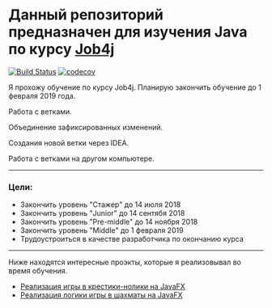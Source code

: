 # Данный репозиторий предназначен для изучения Java по курсу [Job4j](http://job4j.ru "http://job4j.ru")
[![Build Status](https://travis-ci.org/QmBo/job4j.svg?branch=master)](https://travis-ci.org/QmBo/job4j) [![codecov](https://codecov.io/gh/QmBo/job4j/branch/master/graph/badge.svg)](https://codecov.io/gh/QmBo/job4j)

Я прохожу обучение по курсу Job4j. Планирую закончить обучение до 1 февраля 2019 года.

Работа с ветками.

Объединение зафиксированных изменений.

Создания новой ветки через IDEA.

Работа с ветками на другом компьютере.

***
### Цели:
* Закончить уровень "Стажер" до 14 июля 2018
* Закончить уровень "Junior" до 14 сентябя 2018
* Закончить уровень "Pre-middle" до 14 ноября 2018
* Закончить уровень "Middle" до 1 февраля 2019
* Трудоустроиться в качестве разработчика по окончанию курса
***


Ниже находятся интересные проэкты, которые я реализовывал во время обучения.

* [Реализация игры в крестики-нолики на JavaFX](https://github.com/QmBo/job4j/tree/master/chapter_001/src/main/java/ru/job4j/tictactoe)
* [Реализация логики игры в шахматы на JavaFX](https://github.com/QmBo/job4j/tree/master/chapter_002/src/main/java/ru/job4j/chess)